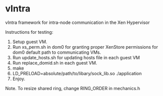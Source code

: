 # vIntra
vIntra framework for intra-node communication in the Xen Hypervisor

Instructions for testing:
1) Setup guest VM.
2) Run xs_perm.sh in dom0 for granting proper XenStore permissions for dom0 default path to communicating VMs.
3) Run update_hosts.sh for updating hosts file in each guest VM
4) Run replace_domid.sh in each guest VM.
5) make
6) LD_PRELOAD=absolute/path/to/libary/sock_lib.so ./application
7) Enjoy.

Note. To resize shared ring, change RING_ORDER in mechanics.h
